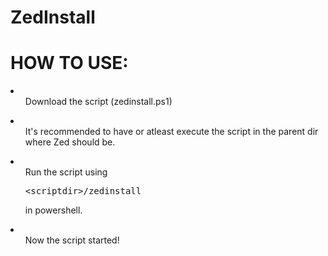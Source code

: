 # ZedInstall
<h1>HOW TO USE:</h1>
<li>
    <ul>Download the script (zedinstall.ps1)</ul></li>
    <li>
  <ul>It's recommended to have or atleast execute the script in the parent dir where Zed should be.</ul></li>
  <li><ul>Run the script using <pre>&ltscriptdir&gt/zedinstall</pre> in powershell.</ul></li>
  <li><ul>Now the script started!</ul></li>


